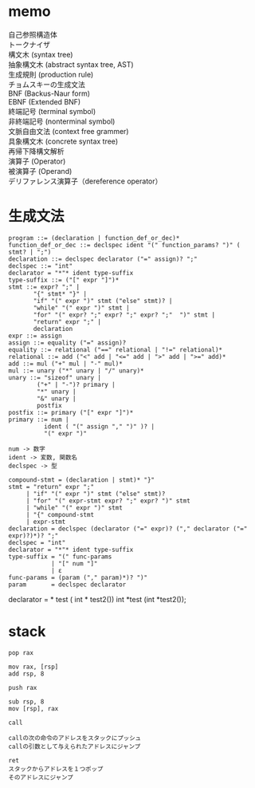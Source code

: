 # memo

自己参照構造体  
トークナイザ  
構文木 (syntax tree)  
抽象構文木 (abstract syntax tree, AST)  
生成規則 (production rule)  
チョムスキーの生成文法  
BNF (Backus-Naur form)  
EBNF (Extended BNF)  
終端記号 (terminal symbol)  
非終端記号 (nonterminal symbol)  
文脈自由文法 (context free grammer)  
具象構文木 (concrete syntax tree)  
再帰下降構文解析  
演算子 (Operator)  
被演算子 (Operand)  
デリファレンス演算子（dereference operator）


# 生成文法


```
program ::= (declaration | function_def_or_dec)*
function_def_or_dec ::= declspec ident "(" function_params? ")" ( stmt? | ";")
declaration ::= declspec declarator ("=" assign)? ";"
declspec ::= "int"
declarator = "*"* ident type-suffix
type-suffix ::= ("[" expr "]")*
stmt ::= expr? ";" |
       "{" stmt* "}" |
       "if" "(" expr ")" stmt ("else" stmt)? |
       "while" "(" expr ")" stmt |
       "for" "(" expr? ";" expr? ";" expr? ";"  ")" stmt |
       "return" expr ";" |
       declaration
expr ::= assign
assign ::= equality ("=" assign)?
equality ::= relational ("==" relational | "!=" relational)*
relational ::= add ("<" add | "<=" add | ">" add | ">=" add)*
add ::= mul ("+" mul | "-" mul)*
mul ::= unary ("*" unary | "/" unary)*
unary ::= "sizeof" unary |
        ("+" | "-")? primary |
        "*" unary |
        "&" unary |
        postfix
postfix ::= primary ("[" expr "]")*
primary ::= num | 
          ident ( "(" assign "," ")" )? | 
          "(" expr ")"
```

```
num -> 数字
ident -> 変数, 関数名
declspec -> 型
```

```
compound-stmt = (declaration | stmt)* "}"
stmt = "return" expr ";"
     | "if" "(" expr ")" stmt ("else" stmt)?
     | "for" "(" expr-stmt expr? ";" expr? ")" stmt
     | "while" "(" expr ")" stmt
     | "{" compound-stmt
     | expr-stmt
declaration = declspec (declarator ("=" expr)? ("," declarator ("=" expr)?)*)? ";"
declspec = "int"
declarator = "*"* ident type-suffix
type-suffix = "(" func-params
            | "[" num "]"
            | ε
func-params = (param ("," param)*)? ")"
param       = declspec declarator
```

declarator = * test ( int * test2())
int *test (int *test2());

# stack


```
pop rax

mov rax, [rsp]
add rsp, 8
```


```
push rax

sub rsp, 8
mov [rsp], rax
```

```
call

callの次の命令のアドレスをスタックにプッシュ
callの引数として与えられたアドレスにジャンプ
```

```
ret
スタックからアドレスを１つポップ
そのアドレスにジャンプ
```

